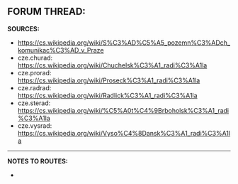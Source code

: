 ﻿**FORUM THREAD:**
-


**SOURCES:**

* https://cs.wikipedia.org/wiki/S%C3%AD%C5%A5_pozemn%C3%ADch_komunikac%C3%AD_v_Praze
* cze.churad: https://cs.wikipedia.org/wiki/Chuchelsk%C3%A1_radi%C3%A1la
* cze.prorad: https://cs.wikipedia.org/wiki/Proseck%C3%A1_radi%C3%A1la
* cze.radrad: https://cs.wikipedia.org/wiki/Radlick%C3%A1_radi%C3%A1la
* cze.sterad: https://cs.wikipedia.org/wiki/%C5%A0t%C4%9Brboholsk%C3%A1_radi%C3%A1la
* cze.vysrad: https://cs.wikipedia.org/wiki/Vyso%C4%8Dansk%C3%A1_radi%C3%A1la

- - -

**NOTES TO ROUTES:**

- 